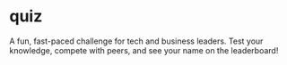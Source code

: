 # quiz
A fun, fast-paced challenge for tech and business leaders. Test your knowledge, compete with peers, and see your name on the leaderboard!
